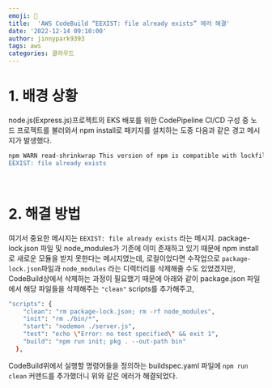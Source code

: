 ```yaml
---
emoji: 💫
title:  'AWS CodeBuild “EEXIST: file already exists” 에러 해결'
date: '2022-12-14 09:10:00'
author: jinnypark9393
tags: aws
categories: 클라우드
---
```


# 1. 배경 상황

node.js(Express.js)프로젝트의 EKS 배포를 위한 CodePipeline CI/CD 구성 중 노드 프로젝트를 불러와서 npm install로 패키지를 설치하는 도중 다음과 같은 경고 메시지가 발생했다.

```bash
npm WARN read-shrinkwrap This version of npm is compatible with lockfileVersion@1, but package-lock.json was generated for lockfileVersion@2. I'll try to do my best with it!
EEXIST: file already exists
```

<br/>

# 2. 해결 방법

여기서 중요한 메시지는 `EEXIST: file already exists` 라는 메시지. package-lock.json 파일 및 node_modules가 기존에 이미 존재하고 있기 때문에 npm install로 새로운 모듈을 받지 못한다는 메시지였는데, 로컬이었다면 수작업으로 `package-lock.json`파일과 `node_modules` 라는 디렉터리를 삭제해줄 수도 있었겠지만, CodeBuild상에서 삭제하는 과정이 필요했기 때문에 아래와 같이 package.json 파일에서 해당 파일들을 삭제해주는 `"clean"`  scripts를 추가해주고,

```bash
"scripts": {
    "clean": "rm package-lock.json; rm -rf node_modules",
    "init": "rm ./bin/*",
    "start": "nodemon ./server.js",
    "test": "echo \"Error: no test specified\" && exit 1",
    "build": "npm run init; pkg . --out-path bin"
  },
```

CodeBuild위에서 실행할 명령어들을 정의하는 buildspec.yaml 파일에 `npm run clean` 커맨드를 추가했더니 위와 같은 에러가 해결되었다.

<br/>